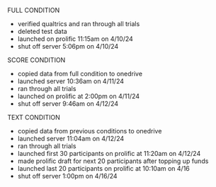 FULL CONDITION
- verified qualtrics and ran through all trials
- deleted test data
- launched on prolific 11:15am on 4/10/24
- shut off server 5:06pm on 4/10/24

SCORE CONDITION
- copied data from full condition to onedrive
- launched server 10:36am on 4/11/24
- ran through all trials
- launched on prolific at 2:00pm on 4/11/24
- shut off server 9:46am on 4/12/24

TEXT CONDITION
- copied data from previous conditions to onedrive
- launched server 11:04am on 4/12/24
- ran through all trials
- launched first 30 participants on prolific at 11:20am on 4/12/24
- made prolific draft for next 20 participants after topping up funds
- launched last 20 participants on prolific at 10:10am on 4/16
- shut off server 1:00pm on 4/16/24
